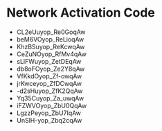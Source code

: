 # Network Activation Code
* CL2eUuyop_Re0GoqAw
* beM6VOyop_ReLioqAw
* KhzBSuyop_ReKcwqAw
* CeZuNOyop_RfMv4qAw
* sLlFWuyop_ZetDEqAw
* db8oFOyop_Ze2Y8qAw
* VfKkdOyop_Zf-owqAw
* jrKwceyop_ZfDCwqAw
* -d2sHuyop_ZfK2QqAw
* Yq35Cuyop_Za_uwqAw
* iFZWVOyop_ZbU0QqAw
* LgzzPeyop_ZbU7IqAw
* UnSlH-yop_Zbq2cqAw